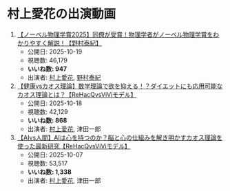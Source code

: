 # 村上愛花の出演動画

1.  [【ノーベル物理学賞2025】同僚が受賞！物理学者がノーベル物理学賞をわかりやすく解説！【野村泰紀】](/rehacq_fan/ids/aXG0A5aVIfM "wikilink")
    -   公開日: 2025-10-19
    -   視聴数: 46,179
    -   **いいね数: 947**
    -   出演者: [村上愛花](/rehacq_fan/people/村上愛花 "wikilink"), [野村泰紀](/rehacq_fan/people/野村泰紀 "wikilink")
1.  [【健康vsカオス理論】数学理論で欲を抑える！？ダイエットにも応用可能なカオス理論とは？【ReHacQvsViViモデル】](/rehacq_fan/ids/V1jBG7iCi1Y "wikilink")
    -   公開日: 2025-10-18
    -   視聴数: 42,129
    -   **いいね数: 868**
    -   出演者: [村上愛花](/rehacq_fan/people/村上愛花 "wikilink"), 津田一郎
1.  [【AIvs人間】AIは心を持つのか？脳と心の仕組みを解き明かすカオス理論を使った最新研究【ReHacQvsViViモデル】](/rehacq_fan/ids/3b6-6umjICo "wikilink")
    -   公開日: 2025-10-07
    -   視聴数: 53,517
    -   **いいね数: 1,338**
    -   出演者: [村上愛花](/rehacq_fan/people/村上愛花 "wikilink"), 津田一郎
